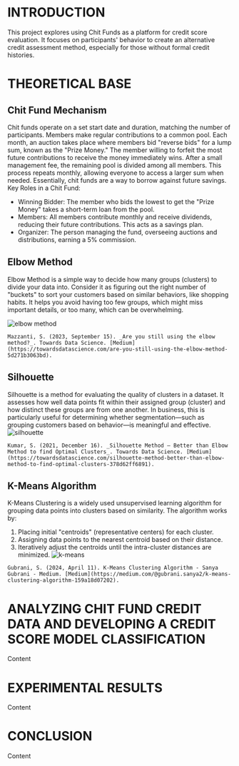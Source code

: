 # INTRODUCTION
This project explores using Chit Funds as a platform for credit score evaluation. It focuses on participants' behavior to create an alternative credit assessment method, especially for those without formal credit histories.

# THEORETICAL BASE 
## Chit Fund Mechanism
Chit funds operate on a set start date and duration, matching the number of participants. Members make regular contributions to a common pool. Each month, an auction takes place where members bid "reverse bids" for a lump sum, known as the "Prize Money." The member willing to forfeit the most future contributions to receive the money immediately wins. After a small management fee, the remaining pool is divided among all members. This process repeats monthly, allowing everyone to access a larger sum when needed. Essentially, chit funds are a way to borrow against future savings. Key Roles in a Chit Fund:
- Winning Bidder: The member who bids the lowest to get the "Prize Money" takes a short-term loan from the pool.
- Members: All members contribute monthly and receive dividends, reducing their future contributions. This acts as a savings plan.
- Organizer: The person managing the fund, overseeing auctions and distributions, earning a 5% commission.
## Elbow Method
Elbow Method is a simple way to decide how many groups (clusters) to divide your data into. Consider it as figuring out the right number of "buckets" to sort your customers based on similar behaviors, like shopping habits. It helps you avoid having too few groups, which might miss important details, or too many, which can be overwhelming.

![elbow method](https://miro.medium.com/v2/resize:fit:1400/1*cYKFlUsnnVLY4JjhM8kLVA.png)
```
Mazzanti, S. (2023, September 15). _Are you still using the elbow method?_. Towards Data Science. [Medium](https://towardsdatascience.com/are-you-still-using-the-elbow-method-5d271b3063bd).
```
## Silhouette
Silhouette is a method for evaluating the quality of clusters in a dataset. It assesses how well data points fit within their assigned group (cluster) and how distinct these groups are from one another. In business, this is particularly useful for determining whether segmentation—such as grouping customers based on behavior—is meaningful and effective.
![silhouette ](https://miro.medium.com/v2/resize:fit:1400/1*yZjgg9p_FmZh-NIoR1yI5Q.jpeg)
```
Kumar, S. (2021, December 16). _Silhouette Method — Better than Elbow Method to find Optimal Clusters_. Towards Data Science. [Medium](https://towardsdatascience.com/silhouette-method-better-than-elbow-method-to-find-optimal-clusters-378d62ff6891).
```
## K-Means Algorithm
K-Means Clustering is a widely used unsupervised learning algorithm for grouping data points into clusters based on similarity. The algorithm works by:
1. Placing initial "centroids" (representative centers) for each cluster.
2. Assigning data points to the nearest centroid based on their distance.
3. Iteratively adjust the centroids until the intra-cluster distances are minimized.
![k-means](https://miro.medium.com/v2/resize:fit:1400/1*mXTPUBES3r_pcMwoTYizWQ.jpeg)
```
Gubrani, S. (2024, April 11). K-Means Clustering Algorithm - Sanya Gubrani - Medium. [Medium](https://medium.com/@gubrani.sanya2/k-means-clustering-algorithm-159a18d07202).
```

# ANALYZING CHIT FUND CREDIT DATA AND DEVELOPING A CREDIT SCORE MODEL CLASSIFICATION
Content

# EXPERIMENTAL RESULTS
Content

# CONCLUSION
Content
